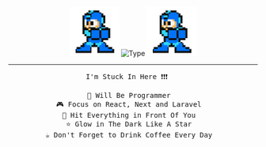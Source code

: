 <div align="center">

  <img src="https://github.com/akmaldarrya/akmaldarrya/blob/main/megaman-nt-warrior-anime.gif" height="100" />
  <img src="https://readme-typing-svg.demolab.com?font=Fira+Code&weight=600&size=25&duration=3000&pause=1000&color=624E88&width=435&lines=Hi%2C+I'm+Akmal+Darrya+Fawwaz+!" alt="Type" />
  <img src="https://github.com/akmaldarrya/akmaldarrya/blob/main/megaman-nt-warrior-anime.gif" height="100" />

  <hr />

  <pre>
I'm Stuck In Here ❗❗❗   

👾 Will Be Programmer  
🎮 Focus on React, Next and Laravel  
🥊 Hit Everything in Front Of You  
⭐ Glow in The Dark Like A Star  
☕ Don't Forget to Drink Coffee Every Day  
  </pre>

</div>
